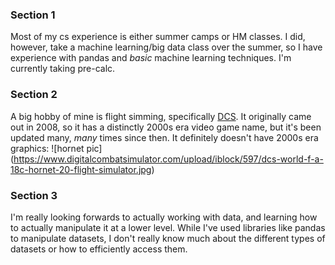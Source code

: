 ### Section 1
Most of my cs experience is either summer camps or HM classes. I did, however, take a machine learning/big data class over the summer, so I have experience with pandas and *basic* machine learning techniques. I'm currently taking pre-calc.
### Section 2
A big hobby of mine is flight simming, specifically [DCS](https://www.digitalcombatsimulator.com/en/). It originally came out in 2008, so it has a distinctly 2000s era video game name, but it's been updated many, *many* times since then. It definitely doesn't have 2000s era graphics: ![hornet pic] (https://www.digitalcombatsimulator.com/upload/iblock/597/dcs-world-f-a-18c-hornet-20-flight-simulator.jpg)
### Section 3
I'm really looking forwards to actually working with data, and learning how to actually manipulate it at a lower level. While I've used libraries like pandas to manipulate datasets, I don't really know much about the different types of datasets or how to efficiently access them.
